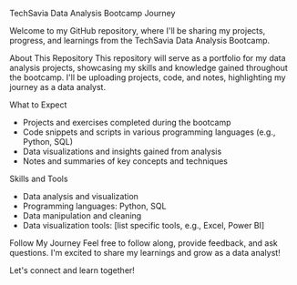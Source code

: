 TechSavia Data Analysis Bootcamp Journey

Welcome to my GitHub repository, where I'll be sharing my projects, progress, and learnings from the TechSavia Data Analysis Bootcamp.

About This Repository
This repository will serve as a portfolio for my data analysis projects, showcasing my skills and knowledge gained throughout the bootcamp. I'll be uploading projects, code, and notes, highlighting my journey as a data analyst.

What to Expect
- Projects and exercises completed during the bootcamp
- Code snippets and scripts in various programming languages (e.g., Python, SQL)
- Data visualizations and insights gained from analysis
- Notes and summaries of key concepts and techniques

Skills and Tools
- Data analysis and visualization
- Programming languages: Python, SQL
- Data manipulation and cleaning
- Data visualization tools: [list specific tools, e.g., Excel, Power BI]

Follow My Journey
Feel free to follow along, provide feedback, and ask questions. I'm excited to share my learnings and grow as a data analyst!


Let's connect and learn together!
